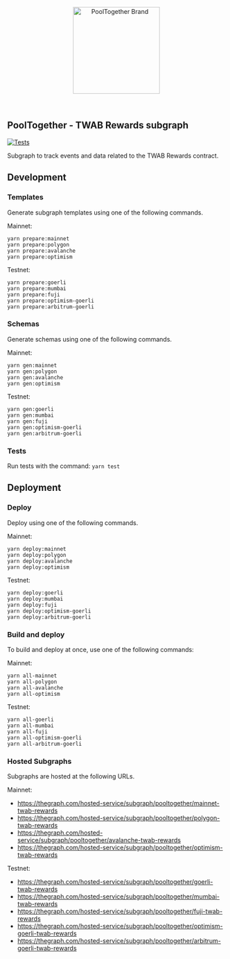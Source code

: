 <p align="center">
  <a href="https://github.com/pooltogether/pooltogether--brand-assets">
    <img src="https://github.com/pooltogether/pooltogether--brand-assets/blob/977e03604c49c63314450b5d432fe57d34747c66/logo/pooltogether-logo--purple-gradient.png?raw=true" alt="PoolTogether Brand" style="max-width:100%;" width="200">
  </a>
</p>

<br />

## PoolTogether - TWAB Rewards subgraph

[![Tests](https://github.com/pooltogether/twab-rewards-subgraph/actions/workflows/main.yml/badge.svg)](https://github.com/pooltogether/twab-rewards-subgraph/actions/workflows/main.yml)

Subgraph to track events and data related to the TWAB Rewards contract.

## Development

### Templates

Generate subgraph templates using one of the following commands.

Mainnet:
```
yarn prepare:mainnet
yarn prepare:polygon
yarn prepare:avalanche
yarn prepare:optimism
```

Testnet:
```
yarn prepare:goerli
yarn prepare:mumbai
yarn prepare:fuji
yarn prepare:optimism-goerli
yarn prepare:arbitrum-goerli
```

### Schemas

Generate schemas using one of the following commands.

Mainnet:
```
yarn gen:mainnet
yarn gen:polygon
yarn gen:avalanche
yarn gen:optimism
```

Testnet:
```
yarn gen:goerli
yarn gen:mumbai
yarn gen:fuji
yarn gen:optimism-goerli
yarn gen:arbitrum-goerli
```

### Tests

Run tests with the command: `yarn test`

## Deployment

### Deploy

Deploy using one of the following commands.

Mainnet:
```
yarn deploy:mainnet
yarn deploy:polygon
yarn deploy:avalanche
yarn deploy:optimism
```

Testnet:
```
yarn deploy:goerli
yarn deploy:mumbai
yarn deploy:fuji
yarn deploy:optimism-goerli
yarn deploy:arbitrum-goerli
```

### Build and deploy

To build and deploy at once, use one of the following commands:

Mainnet:
```
yarn all-mainnet
yarn all-polygon
yarn all-avalanche
yarn all-optimism
```

Testnet:
```
yarn all-goerli
yarn all-mumbai
yarn all-fuji
yarn all-optimism-goerli
yarn all-arbitrum-goerli
```

### Hosted Subgraphs

Subgraphs are hosted at the following URLs.

Mainnet:
- https://thegraph.com/hosted-service/subgraph/pooltogether/mainnet-twab-rewards
- https://thegraph.com/hosted-service/subgraph/pooltogether/polygon-twab-rewards
- https://thegraph.com/hosted-service/subgraph/pooltogether/avalanche-twab-rewards
- https://thegraph.com/hosted-service/subgraph/pooltogether/optimism-twab-rewards

Testnet:
- https://thegraph.com/hosted-service/subgraph/pooltogether/goerli-twab-rewards
- https://thegraph.com/hosted-service/subgraph/pooltogether/mumbai-twab-rewards
- https://thegraph.com/hosted-service/subgraph/pooltogether/fuji-twab-rewards
- https://thegraph.com/hosted-service/subgraph/pooltogether/optimism-goerli-twab-rewards
- https://thegraph.com/hosted-service/subgraph/pooltogether/arbitrum-goerli-twab-rewards
